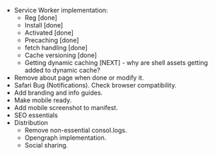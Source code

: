 - Service Worker implementation:
  - Reg [done]
  - Install [done]
  - Activated [done]
  - Precaching [done]
  - fetch handling [done]
  - Cache versioning [done]
  - Getting dynamic caching [NEXT] - why are shell assets getting added to dynamic cache?
- Remove about page when done or modify it.
- Safari Bug (Notifications). Check browser compatibility.
- Add branding and info guides.
- Make mobile ready.
- Add mobile screenshot to manifest.
- SEO essentials
- Distribution
  - Remove non-essential consol.logs.
  - Opengraph implementation.
  - Social sharing.
